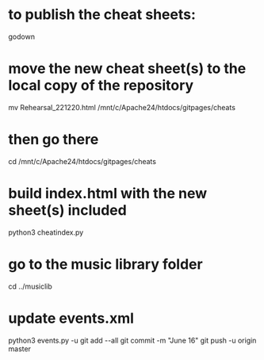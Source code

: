# to publish the cheat sheets:
godown
# move the new cheat sheet(s) to the local copy of the repository
mv Rehearsal_221220.html /mnt/c/Apache24/htdocs/gitpages/cheats
# then go there
cd /mnt/c/Apache24/htdocs/gitpages/cheats
# build index.html with the new sheet(s) included
python3 cheatindex.py
# go to the music library folder
cd ../musiclib
# update events.xml
python3 events.py -u
git add --all
git commit -m "June 16"
git push -u origin master
<git userid>
<passwd>
